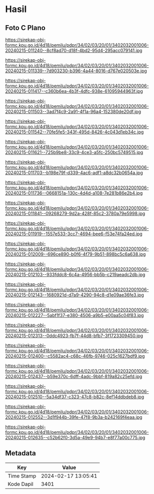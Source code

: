 # Hasil

## Foto C Plano

https://sirekap-obj-formc.kpu.go.id/4d18/pemilu/pdpr/34/02/03/20/01/3402032001006-20240215-011240--8cf8ad70-d18f-4bd2-95d4-295acc079141.jpg

https://sirekap-obj-formc.kpu.go.id/4d18/pemilu/pdpr/34/02/03/20/01/3402032001006-20240215-011339--7d903230-b396-4a44-8016-d767e020503e.jpg

https://sirekap-obj-formc.kpu.go.id/4d18/pemilu/pdpr/34/02/03/20/01/3402032001006-20240215-011417--c360b6ea-4b3f-4dfc-938e-61095944963f.jpg

https://sirekap-obj-formc.kpu.go.id/4d18/pemilu/pdpr/34/02/03/20/01/3402032001006-20240215-011503--3ad7f4c9-2a91-4f1a-96a4-152380de20df.jpg

https://sirekap-obj-formc.kpu.go.id/4d18/pemilu/pdpr/34/02/03/20/01/3402032001006-20240215-011542--70fe5fe5-343f-495d-8426-4c043d1eb34c.jpg

https://sirekap-obj-formc.kpu.go.id/4d18/pemilu/pdpr/34/02/03/20/01/3402032001006-20240215-011621--725b9be8-33c9-4ce3-a5fc-250bc5749515.jpg

https://sirekap-obj-formc.kpu.go.id/4d18/pemilu/pdpr/34/02/03/20/01/3402032001006-20240215-011703--b198e79f-d339-4ac6-adf1-a8dc32b0654a.jpg

https://sirekap-obj-formc.kpu.go.id/4d18/pemilu/pdpr/34/02/03/20/01/3402032001006-20240215-011736--0668151a-130c-4d4d-a108-7e281b86e2b4.jpg

https://sirekap-obj-formc.kpu.go.id/4d18/pemilu/pdpr/34/02/03/20/01/3402032001006-20240215-011841--09268279-9d2a-428f-85c2-3780a79e5998.jpg

https://sirekap-obj-formc.kpu.go.id/4d18/pemilu/pdpr/34/02/03/20/01/3402032001006-20240215-011919--1557e533-3cc7-4694-bee6-f53e74fa24ed.jpg

https://sirekap-obj-formc.kpu.go.id/4d18/pemilu/pdpr/34/02/03/20/01/3402032001006-20240215-012009--696ce890-b0f6-4f79-9b51-898bc5c6a638.jpg

https://sirekap-obj-formc.kpu.go.id/4d18/pemilu/pdpr/34/02/03/20/01/3402032001006-20240215-012103--933fddc8-6c4a-4956-bb5b-c219aeadc2db.jpg

https://sirekap-obj-formc.kpu.go.id/4d18/pemilu/pdpr/34/02/03/20/01/3402032001006-20240215-012143--1680921d-d7a9-4290-94c8-d1e09ae36fe3.jpg

https://sirekap-obj-formc.kpu.go.id/4d18/pemilu/pdpr/34/02/03/20/01/3402032001006-20240215-012227--5abf1f37-e380-4506-a9b5-e00aa5c04f83.jpg

https://sirekap-obj-formc.kpu.go.id/4d18/pemilu/pdpr/34/02/03/20/01/3402032001006-20240215-012313--0ddc4923-fb7f-44d8-bfb7-3f1723309450.jpg

https://sirekap-obj-formc.kpu.go.id/4d18/pemilu/pdpr/34/02/03/20/01/3402032001006-20240215-012400--c5582ac4-c68c-46fb-9746-025c1627bdf9.jpg

https://sirekap-obj-formc.kpu.go.id/4d18/pemilu/pdpr/34/02/03/20/01/3402032001006-20240215-012437--b59e370c-6dff-4adc-9bbf-819a82c25efd.jpg

https://sirekap-obj-formc.kpu.go.id/4d18/pemilu/pdpr/34/02/03/20/01/3402032001006-20240215-012510--5a34df37-c323-47c8-b82c-8ef14ddbdeb8.jpg

https://sirekap-obj-formc.kpu.go.id/4d18/pemilu/pdpr/34/02/03/20/01/3402032001006-20240215-012552--3d1f944b-39fe-47f8-9b3a-b242169f4eaa.jpg

https://sirekap-obj-formc.kpu.go.id/4d18/pemilu/pdpr/34/02/03/20/01/3402032001006-20240215-012635--c52b62f0-3d5a-49e9-94b7-e8f77a00c775.jpg


## Metadata

| Key        | Value               |
| ---------- | ------------------- |
| Time Stamp | 2024-02-17 13:05:41 |
| Kode Dapil | 3401                |



